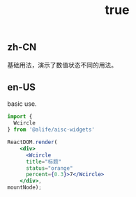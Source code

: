 ﻿---
order: 2
title:
  zh-CN: 基本
  en-US: Basic
---

## zh-CN

基础用法，演示了数值状态不同的用法。

## en-US

basic use.


````jsx
import {
  Wcircle
} from '@alife/aisc-widgets'

ReactDOM.render(
    <div>
      <Wcircle 
      title="标题"
      status="orange"
      percent={0.3}>7</Wcircle>
    </div>,
mountNode);
````
